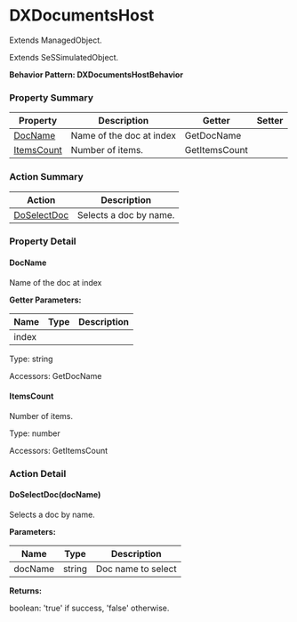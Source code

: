 # DXDocumentsHost

Extends ManagedObject.

Extends SeSSimulatedObject.





**Behavior Pattern: DXDocumentsHostBehavior**


<!-- ============================== property summary ========================== -->

	

### Property Summary

| **Property** | **Description** | **Getter** | **Setter** |
| ------------ | --------------- | ---------- | ---------- |
| [DocName](#DocName) | Name of the doc at index | GetDocName |  |
| [ItemsCount](#ItemsCount) | Number of items. | GetItemsCount |  |



	
<!-- ============================== action summary ========================== -->



### Action Summary

|  **Action** | **Description** | 
| ----------- | --------------- |
|	[DoSelectDoc](#DoSelectDoc) | Selects a doc by name. |




<!-- ============================== property detail ========================== -->
	
### Property Detail
		
<a name="DocName"></a>
#### DocName


Name of the doc at index

			
**Getter Parameters:**

| **Name** | **Type** | **Description** |
| -------- | -------- | --------------- |	
| index |  |  |


	
			
Type: string
			
			
Accessors: GetDocName
			
		
<a name="ItemsCount"></a>
#### ItemsCount


Number of items.

			
	
			
Type: number
			
			
Accessors: GetItemsCount
			
		
	
	
<!-- ============================== action detail ========================== -->
	
### Action Detail
		
<a name="DoSelectDoc"></a>    
#### DoSelectDoc(docName)

Selects a doc by name.


**Parameters:**

|	**Name** | **Type** | **Description** |
| ---------- | -------- | --------------- |
| docName | string |	Doc name to select |




**Returns:**

boolean: 'true' if success, 'false' otherwise.




	

